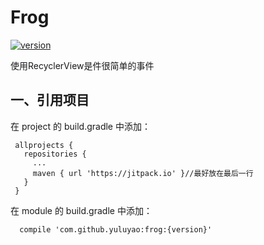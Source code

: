 # Frog
[![version](https://jitpack.io/v/yuluyao/frog.svg)](https://jitpack.io/#yuluyao/frog)

使用RecyclerView是件很简单的事件

## 一、引用项目
在 project 的 build.gradle 中添加：
```
 allprojects {
   repositories {
     ...
     maven { url 'https://jitpack.io' }//最好放在最后一行
   }
 }
```
在 module 的 build.gradle 中添加：
```
  compile 'com.github.yuluyao:frog:{version}'

```



